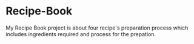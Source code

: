 # Recipe-Book
My Recipe Book project is about four recipe's preparation process which includes ingredients required and process for the prepation.
